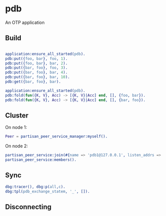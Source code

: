 pdb
=====

An OTP application

Build
-----
```bash

```

```erlang
application:ensure_all_started(pdb).
pdb:put({foo, bar}, foo, 1).
pdb:put({foo, bar}, bar, 2).
pdb:put({bar, foo}, foo, 3).
pdb:put({bar, foo}, bar, 4).
pdb:put({bar, foo}, bar, 10).
pdb:get({bar, foo}, bar).

application:ensure_all_started(pdb).
pdb:fold(fun({K, V}, Acc) -> [{K, V}|Acc] end, [], {foo, bar}).
pdb:fold(fun({K, V}, Acc) -> [{K, V}|Acc] end, [], {bar, foo}).
```

## Cluster

On node 1:

```erlang
Peer = partisan_peer_service_manager:myself().
```

On node 2:
```erlang
partisan_peer_service:join(#{name => 'pdb1@127.0.0.1', listen_addrs => [#{ip => {127,0,0,1}, port => 51107}]}).
partisan_peer_service:members().
```

## Sync

```erlang
dbg:tracer(), dbg:p(all,c).
dbg:tpl(pdb_exchange_statem, '_', []).
```

## Disconnecting